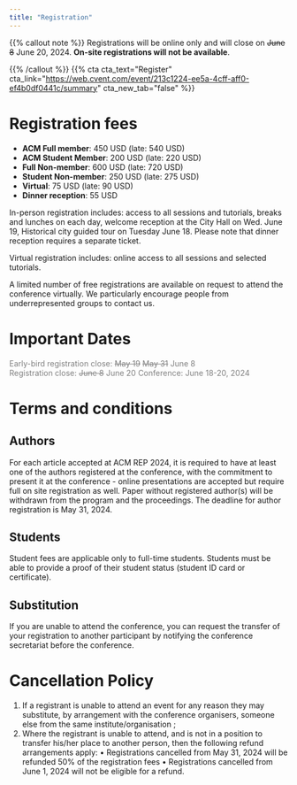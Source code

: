 ```yaml
---
title: "Registration"
---
```


{{% callout note %}}
Registrations will be online only and will close on <s>June 8</s> June 20, 2024. **On-site registrations will not be available**.

{{% /callout %}}
{{% cta cta_text="Register" cta_link="https://web.cvent.com/event/213c1224-ee5a-4cff-aff0-ef4b0df0441c/summary" cta_new_tab="false" %}}



# Registration fees

 - **ACM Full member**: 450 USD (late: 540 USD)
 - **ACM Student Member**: 200 USD (late: 220 USD)
 - **Full Non-member**: 600 USD (late: 720 USD)
 - **Student Non-member**: 250 USD (late: 275 USD)
 - **Virtual**: 75 USD (late: 90 USD)
 - **Dinner reception**: 55 USD

In-person registration includes: access to all sessions and tutorials, breaks and lunches on each day, welcome reception at the City Hall on Wed. June 19, Historical city guided tour on Tuesday June 18. Please note that dinner reception requires a separate ticket.

Virtual registration includes: online access to all sessions and selected tutorials.

A limited number of free registrations are available on request to attend the
conference virtually. We particularly encourage people from underrepresented
groups to contact us.


# Important Dates

<span style=color:grey>Early-bird registration close: <s>May 19</s> <s>May 31</s> June 8</span>  
<span style=color:grey>Registration close: <s>June 8</s> June 20</span>
<span style=color:grey>Conference:  June 18-20, 2024</span>  

# Terms and conditions

## Authors
For each article accepted at ACM REP 2024, it is required to have at least one of the authors registered at the conference, with the commitment to present it at the conference - online presentations are accepted but require full on site registration as well. Paper without registered author(s) will be withdrawn from the program and the proceedings. The deadline for author registration is May 31, 2024.

## Students
Student fees are applicable only to full-time students. Students must be able to provide a proof of their student status (student ID card or certificate).

## Substitution
If you are unable to attend the conference, you can request the transfer of your registration to another participant by notifying the conference secretariat before the conference.

# Cancellation Policy
1. If a registrant is unable to attend an event for any reason they may substitute, by arrangement with the conference organisers, someone else from the same institute/organisation ;
2. Where the registrant is unable to attend, and is not in a position to transfer his/her place to another person, then the following refund arrangements apply:
• Registrations cancelled from May 31, 2024 will be refunded 50% of the registration fees
• Registrations cancelled from June 1, 2024  will not be eligible for a refund.
